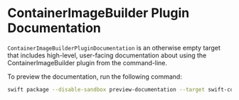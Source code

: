 # ContainerImageBuilder Plugin Documentation

`ContainerImageBuilderPluginDocumentation` is an otherwise empty target that includes high-level,
user-facing documentation about using the ContainerImageBuilder plugin from the command-line.

To preview the documentation, run the following command:

```bash
swift package --disable-sandbox preview-documentation --target swift-container-plugin
```

<!-- Copyright (c) 2024 Apple Inc and the Swift Project authors. All Rights Reserved. -->

